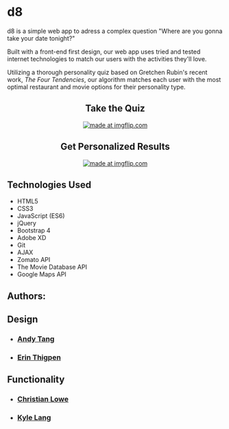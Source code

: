 # d8 

d8 is a simple web app to adress a complex question "Where are you gonna take your date tonight?"

Built with a front-end first design, our web app uses tried and tested internet technologies to match our users with the activities they'll love.

Utilizing a thorough personality quiz based on Gretchen Rubin's recent work, <em>The Four Tendencies</em>, our algorithm matches each
user with the most optimal restaurant and movie options for their personality type.

<h2 align="center"> Take the Quiz </h2>

<p align="center"><a href="https://imgflip.com/gif/26wp8u"><img src="https://i.imgflip.com/26wp8u.gif" title="made at imgflip.com"/></a></p>

<h2 align="center"> Get Personalized Results </h2>

<p align="center"><a href="https://imgflip.com/gif/26wkfe"><img src="https://i.imgflip.com/26wkfe.gif" title="made at imgflip.com"/></a></p>



## Technologies Used
  * HTML5
  * CSS3
  * JavaScript (ES6)
  * jQuery
  * Bootstrap 4
  * Adobe XD
  * Git
  * AJAX
  * Zomato API
  * The Movie Database API
  * Google Maps API
  
## Authors:
  ## Design
   * ### <a href="https://github.com/andytanghr">Andy Tang</a>
   * ### <a href="https://github.com/thigabiga">Erin Thigpen</a>

  ## Functionality
   * ### <a href="https://github.com/TheBrotherFromASouthernMother">Christian Lowe</a>
   * ### <a href="https://github.com/AuriferousAurora">Kyle Lang</a>
  
